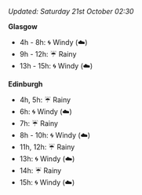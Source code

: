 *Updated: Saturday 21st October 02:30*

**Glasgow**

* 4h - 8h: :cyclone: Windy (:cloud:)
* 9h - 12h: :umbrella: Rainy
* 13h - 15h: :cyclone: Windy (:cloud:)

**Edinburgh**

* 4h, 5h: :umbrella: Rainy
* 6h: :cyclone: Windy (:cloud:)
* 7h: :umbrella: Rainy
* 8h - 10h: :cyclone: Windy (:cloud:)
* 11h, 12h: :umbrella: Rainy
* 13h: :cyclone: Windy (:cloud:)
* 14h: :umbrella: Rainy
* 15h: :cyclone: Windy (:cloud:)
